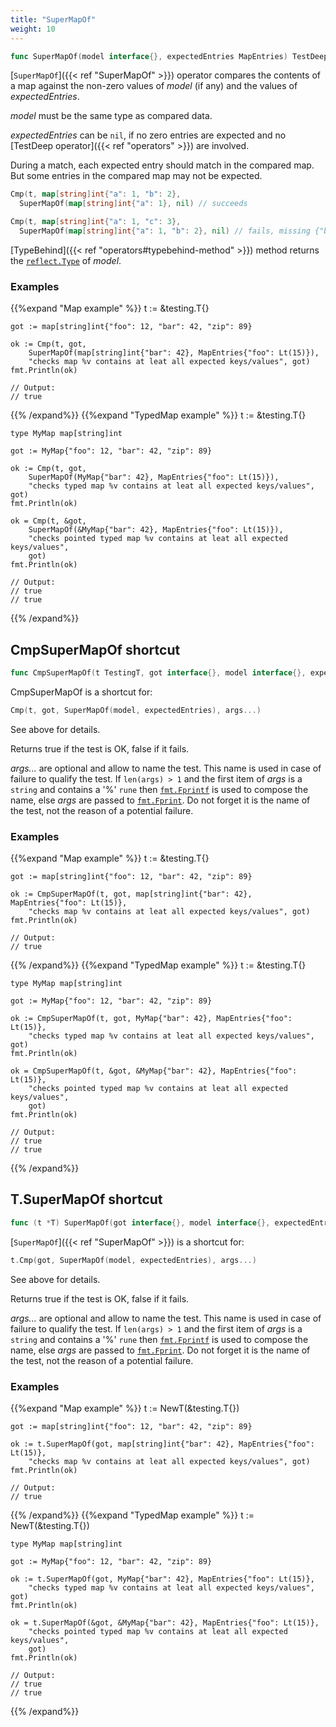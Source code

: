 ```yaml
---
title: "SuperMapOf"
weight: 10
---
```


```go
func SuperMapOf(model interface{}, expectedEntries MapEntries) TestDeep
```

[`SuperMapOf`]({{< ref "SuperMapOf" >}}) operator compares the contents of a map against the non-zero
values of *model* (if any) and the values of *expectedEntries*.

*model* must be the same type as compared data.

*expectedEntries* can be `nil`, if no zero entries are expected and
no [TestDeep operator]({{< ref "operators" >}}) are involved.

During a match, each expected entry should match in the compared
map. But some entries in the compared map may not be expected.

```go
Cmp(t, map[string]int{"a": 1, "b": 2},
  SuperMapOf(map[string]int{"a": 1}, nil) // succeeds

Cmp(t, map[string]int{"a": 1, "c": 3},
  SuperMapOf(map[string]int{"a": 1, "b": 2}, nil) // fails, missing {"b": 2}
```

[TypeBehind]({{< ref "operators#typebehind-method" >}}) method returns the [`reflect.Type`](https://golang.org/pkg/reflect/#Type) of *model*.


### Examples

{{%expand "Map example" %}}	t := &testing.T{}

	got := map[string]int{"foo": 12, "bar": 42, "zip": 89}

	ok := Cmp(t, got,
		SuperMapOf(map[string]int{"bar": 42}, MapEntries{"foo": Lt(15)}),
		"checks map %v contains at leat all expected keys/values", got)
	fmt.Println(ok)

	// Output:
	// true
{{% /expand%}}
{{%expand "TypedMap example" %}}	t := &testing.T{}

	type MyMap map[string]int

	got := MyMap{"foo": 12, "bar": 42, "zip": 89}

	ok := Cmp(t, got,
		SuperMapOf(MyMap{"bar": 42}, MapEntries{"foo": Lt(15)}),
		"checks typed map %v contains at leat all expected keys/values", got)
	fmt.Println(ok)

	ok = Cmp(t, &got,
		SuperMapOf(&MyMap{"bar": 42}, MapEntries{"foo": Lt(15)}),
		"checks pointed typed map %v contains at leat all expected keys/values",
		got)
	fmt.Println(ok)

	// Output:
	// true
	// true
{{% /expand%}}
## CmpSuperMapOf shortcut

```go
func CmpSuperMapOf(t TestingT, got interface{}, model interface{}, expectedEntries MapEntries, args ...interface{}) bool
```

CmpSuperMapOf is a shortcut for:

```go
Cmp(t, got, SuperMapOf(model, expectedEntries), args...)
```

See above for details.

Returns true if the test is OK, false if it fails.

*args...* are optional and allow to name the test. This name is
used in case of failure to qualify the test. If `len(args) > 1` and
the first item of *args* is a `string` and contains a '%' `rune` then
[`fmt.Fprintf`](https://golang.org/pkg/fmt/#Fprintf) is used to compose the name, else *args* are passed to
[`fmt.Fprint`](https://golang.org/pkg/fmt/#Fprint). Do not forget it is the name of the test, not the
reason of a potential failure.


### Examples

{{%expand "Map example" %}}	t := &testing.T{}

	got := map[string]int{"foo": 12, "bar": 42, "zip": 89}

	ok := CmpSuperMapOf(t, got, map[string]int{"bar": 42}, MapEntries{"foo": Lt(15)},
		"checks map %v contains at leat all expected keys/values", got)
	fmt.Println(ok)

	// Output:
	// true
{{% /expand%}}
{{%expand "TypedMap example" %}}	t := &testing.T{}

	type MyMap map[string]int

	got := MyMap{"foo": 12, "bar": 42, "zip": 89}

	ok := CmpSuperMapOf(t, got, MyMap{"bar": 42}, MapEntries{"foo": Lt(15)},
		"checks typed map %v contains at leat all expected keys/values", got)
	fmt.Println(ok)

	ok = CmpSuperMapOf(t, &got, &MyMap{"bar": 42}, MapEntries{"foo": Lt(15)},
		"checks pointed typed map %v contains at leat all expected keys/values",
		got)
	fmt.Println(ok)

	// Output:
	// true
	// true
{{% /expand%}}
## T.SuperMapOf shortcut

```go
func (t *T) SuperMapOf(got interface{}, model interface{}, expectedEntries MapEntries, args ...interface{}) bool
```

[`SuperMapOf`]({{< ref "SuperMapOf" >}}) is a shortcut for:

```go
t.Cmp(got, SuperMapOf(model, expectedEntries), args...)
```

See above for details.

Returns true if the test is OK, false if it fails.

*args...* are optional and allow to name the test. This name is
used in case of failure to qualify the test. If `len(args) > 1` and
the first item of *args* is a `string` and contains a '%' `rune` then
[`fmt.Fprintf`](https://golang.org/pkg/fmt/#Fprintf) is used to compose the name, else *args* are passed to
[`fmt.Fprint`](https://golang.org/pkg/fmt/#Fprint). Do not forget it is the name of the test, not the
reason of a potential failure.


### Examples

{{%expand "Map example" %}}	t := NewT(&testing.T{})

	got := map[string]int{"foo": 12, "bar": 42, "zip": 89}

	ok := t.SuperMapOf(got, map[string]int{"bar": 42}, MapEntries{"foo": Lt(15)},
		"checks map %v contains at leat all expected keys/values", got)
	fmt.Println(ok)

	// Output:
	// true
{{% /expand%}}
{{%expand "TypedMap example" %}}	t := NewT(&testing.T{})

	type MyMap map[string]int

	got := MyMap{"foo": 12, "bar": 42, "zip": 89}

	ok := t.SuperMapOf(got, MyMap{"bar": 42}, MapEntries{"foo": Lt(15)},
		"checks typed map %v contains at leat all expected keys/values", got)
	fmt.Println(ok)

	ok = t.SuperMapOf(&got, &MyMap{"bar": 42}, MapEntries{"foo": Lt(15)},
		"checks pointed typed map %v contains at leat all expected keys/values",
		got)
	fmt.Println(ok)

	// Output:
	// true
	// true
{{% /expand%}}
